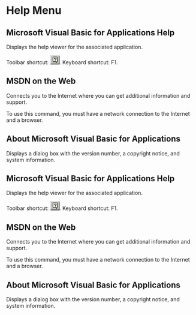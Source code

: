 
# Help Menu

## Microsoft Visual Basic for Applications Help

Displays the help viewer for the associated application.

Toolbar shortcut: 
![](images/tbr_ahlp_ZA01201669.gif). Keyboard shortcut: F1.


## MSDN on the Web

Connects you to the Internet where you can get additional information and support.

To use this command, you must have a network connection to the Internet and a browser.


## About Microsoft Visual Basic for Applications

Displays a dialog box with the version number, a copyright notice, and system information.


## Microsoft Visual Basic for Applications Help

Displays the help viewer for the associated application.

Toolbar shortcut: 
![](images/tbr_ahlp_ZA01201669.gif). Keyboard shortcut: F1.


## MSDN on the Web

Connects you to the Internet where you can get additional information and support.

To use this command, you must have a network connection to the Internet and a browser.


## About Microsoft Visual Basic for Applications

Displays a dialog box with the version number, a copyright notice, and system information.

